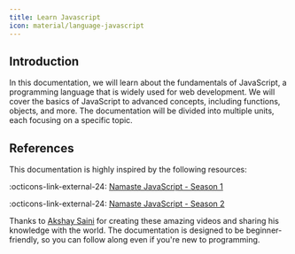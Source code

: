 ```yaml
---
title: Learn Javascript
icon: material/language-javascript
---
```



## Introduction
In this documentation, we will learn about the fundamentals of JavaScript, a programming language that is widely used for web development. We will cover the basics of JavaScript to advanced concepts, including functions, objects, and more. The documentation will be divided into multiple units, each focusing on a specific topic.

## References
This documentation is highly inspired by the following resources:

:octicons-link-external-24: [ Namaste JavaScript - Season 1](https://www.youtube.com/watch?v=pN6jk0uUrD8&list=PLlasXeu85E9cQ32gLCvAvr9vNaUccPVNP)

:octicons-link-external-24: [ Namaste JavaScript - Season 2](https://youtu.be/78Homn79Qsk?list=PLlasXeu85E9eWOpw9jxHOQyGMRiBZ60aX)

Thanks to [Akshay Saini](https://www.youtube.com/@akshaymarch7) for creating these amazing videos and sharing his knowledge with the world. The documentation is designed to be beginner-friendly, so you can follow along even if you're new to programming.